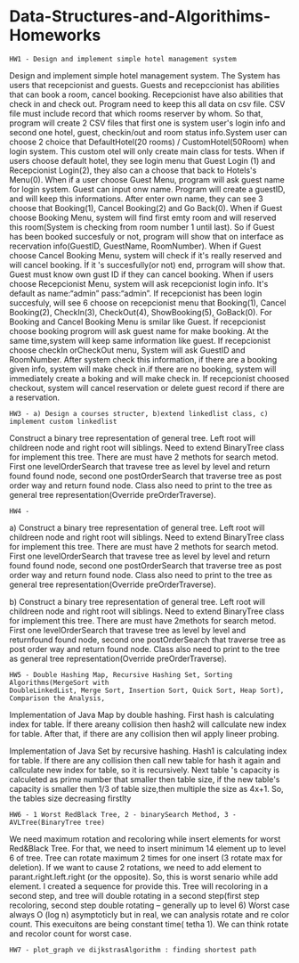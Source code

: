 # Data-Structures-and-Algorithims-Homeworks


    HW1 - Design and implement simple hotel management system

Design and implement simple hotel management system. The System has users that
recepcionist and guests. Guests and recepccionist has abilities that can book a room, cancel
booking. Recepcionist have also abilities that check in and check out. Program need to keep this all
data on csv file. CSV file must include record that which rooms reserver by whom. So that, program
will create 2 CSV files that first one is system user's login info and second one hotel, guest,
checkin/out and room status info.System user can choose 2 choice that DefaultHotel(20 rooms) /
CustomHotel(50Room) when login system. This custom otel will only create main class for tests.
When if users choose default hotel, they see login menu that Guest Login (1) and
Recepcionist Login(2), they also can a choose that back to Hotels's Menu(0).
When if a user choose Guest Menu, program will ask guest name for login system. Guest
can input onw name. Program will create a guestID, and will keep this informations. After enter
own name, they can see 3 choose that Booking(1), Cancel Booking(2) and Go Back(0).
When if Guest choose Booking Menu, system will find first emty room and will reserved
this room(System is checking from room number 1 until last). So if Guest has been booked
succesfuly or not, program will show that on interface as recervation info(GuestID, GuestName,
RoomNumber).
When if Guest choose Cancel Booking Menu, system will check if it's really reserved and
will cancel booking. İf it 's succesfully(or not) end, prrogram will show that. Guest must know own
gust ID if they can cancel booking.
When if users choose Recepcionist Menu, system will ask recepcionist login info. It's default
as name:“admin” pass:“admin”. If recepcionist has been login succesfuly, will see 6 choose on
recepcionist menu that Booking(1), Cancel Booking(2), CheckIn(3), CheckOut(4),
ShowBooking(5), GoBack(0).
For Booking and Cancel Booking Menu is smilar like Guest. İf recepcionist choose booking
progrom will ask guest name for make booking. At the same time,system will keep same
information like guest.
If recepcionist choose checkIn orCheckOut menu, System will ask GuestID and
RoomNumber. After system check this information, if there are a booking given info, system will
make check in.if there are no booking, system will immediately create a boking and will make
check in. If recepcionist choosed checkout, system will cancel reservation or delete guest record if
there are a reservation.

    HW3 - a) Design a courses structer, b)extend linkedlist class, c) implement custom linkedlist

Construct a binary tree representation of general tree. Left root will childreen node and right
root will siblings. Need to extend BinaryTree class for implement this tree. There are must have 2
methots for search metod. First one levelOrderSearch that travese tree as level by level and return
found found node, second one postOrderSearch that traverse tree as post order way and return found
node. Class also need to print to the tree as general tree representation(Override preOrderTraverse).


    HW4 - 

a) Construct a binary tree representation of general tree. Left root will childreen node and right
root will siblings. Need to extend BinaryTree class for implement this tree. There are must have
2 methots for search metod. First one levelOrderSearch that travese tree as level by 
level and return    found found node, second one postOrderSearch that traverse tree as 
post order way and return found node. Class also need to print to the tree as general 
tree representation(Override preOrderTraverse).

b) Construct a binary tree representation of general tree. Left root will childreen node and 
right root will siblings. Need to extend BinaryTree class for implement this tree. 
There are must have 2methots for search metod. First one levelOrderSearch that travese tree as
level by level and returnfound found node, second one postOrderSearch that traverse tree as 
post order way and return found node. Class also need to print to the tree as general tree
representation(Override preOrderTraverse).


    HW5 - Double Hashing Map, Recursive Hashing Set, Sorting Algorithms(MergeSort with 
    DoubleLinkedList, Merge Sort, Insertion Sort, Quick Sort, Heap Sort), Comparison the Analysis,


Implementation of Java Map by double hashing. First hash is calculating index for table. İf there areany collision then hash2 will callculate new index for table. After that, if there are any   collision then wil apply lineer probing.

Implementation of Java Set by recursive hashing. Hash1 is calculating index for table. 
İf there are any collision then call new table for hash it again and callculate new index for table,
so it is recursively. Next table 's capacity is calculeted as prime number that smaller then table 
size, if the new table's capacity is smaller then 1/3 of table size,then multiple the size as 4x+1. So, the tables size decreasing firstlty


    HW6 - 1 Worst RedBlack Tree, 2 - binarySearch Method, 3 - AVLTree(BinaryTree tree)


We need maximum rotation and recoloring while insert elements for worst Red&Black Tree. For
that, we need to insert minimum 14 element up to level 6 of tree. Tree can rotate maximum 2 times
for one insert (3 rotate max for deletion). If we want to cause 2 rotations, we need to add element to
parant.right.left.right (or the opposite). So, this is worst senario while add element. I created a
sequence for provide this. Tree will recoloring in a second step, and tree will double rotating in a
second step(first step recoloring, second step double rotating – generally up to level 6)
Worst case always O (log n) asymptoticly but in real, we can analysis rotate and re color count. This
execuitons are being constant time( tetha 1). We can think rotate and recolor count for worst case.

    
    HW7 - plot_graph ve dijkstrasAlgorithm : finding shortest path
